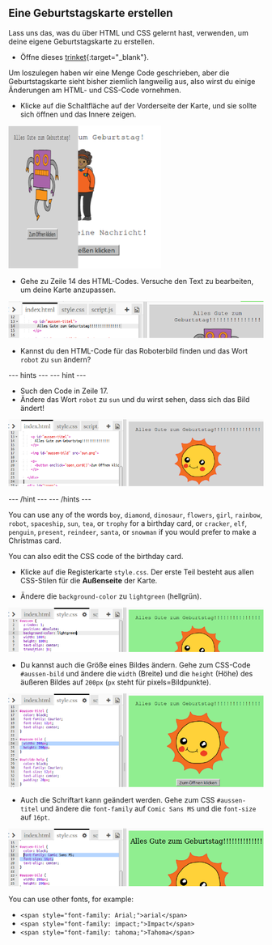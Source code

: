 ## Eine Geburtstagskarte erstellen

Lass uns das, was du über HTML und CSS gelernt hast, verwenden, um deine eigene Geburtstagskarte zu erstellen.

+ Öffne dieses [trinket](https://trinket.io/html/b33e4f4ca8){:target="_blank"}.

Um loszulegen haben wir eine Menge Code geschrieben, aber die Geburtstagskarte sieht bisher ziemlich langweilig aus, also wirst du einige Änderungen am HTML- und CSS-Code vornehmen.

+ Klicke auf die Schaltfläche auf der Vorderseite der Karte, und sie sollte sich öffnen und das Innere zeigen.

![screenshot](images/birthday-click.png)

+ Gehe zu Zeile 14 des HTML-Codes. Versuche den Text zu bearbeiten, um deine Karte anzupassen.

![screenshot](images/birthday-card-html.png)

+ Kannst du den HTML-Code für das Roboterbild finden und das Wort `robot` zu `sun` ändern?

\--- hints \--- \--- hint \---

+ Such den Code in Zeile 17.
+ Ändere das Wort `robot` zu `sun` und du wirst sehen, dass sich das Bild ändert!

![screenshot](images/birthday-card-sun.png)

\--- /hint \--- \--- /hints \---

You can use any of the words `boy`, `diamond`, `dinosaur`, `flowers`, `girl`, `rainbow`, `robot`, `spaceship`, `sun`, `tea`, or `trophy` for a birthday card, or `cracker`, `elf`, `penguin`, `present`, `reindeer`, `santa`, or `snowman` if you would prefer to make a Christmas card.

You can also edit the CSS code of the birthday card.

+ Klicke auf die Registerkarte `style.css`. Der erste Teil besteht aus allen CSS-Stilen für die **Außenseite** der Karte.

+ Ändere die `background-color` zu `lightgreen` (hellgrün).

![Bildschirmfoto](images/birthday-card-outside.png)

+ Du kannst auch die Größe eines Bildes ändern. Gehe zum CSS-Code `#aussen-bild` und ändere die `width` (Breite) und die `height` (Höhe) des äußeren Bildes auf `200px` (`px` steht für pixels=Bildpunkte).

![Bildschirmfoto](images/birthday-card-size.png)

+ Auch die Schriftart kann geändert werden. Gehe zum CSS `#aussen-titel` und ändere die `font-family` auf `Comic Sans MS` und die `font-size` auf `16pt`.

![screenshot](images/birthday-card-font.png)

You can use other fonts, for example:

+ `<span style="font-family: Arial;">arial</span>`
+ `<span style="font-family: impact;">Impact</span>`
+ `<span style="font-family: tahoma;">Tahoma</span>`